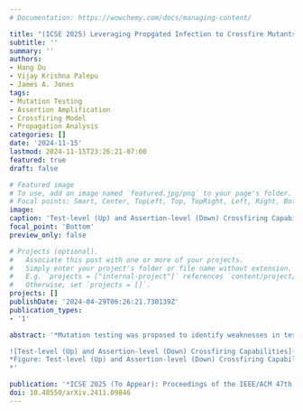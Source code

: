 ```yaml
---
# Documentation: https://wowchemy.com/docs/managing-content/

title: "(ICSE 2025) Leveraging Propgated Infection to Crossfire Mutants"
subtitle: ''
summary: ''
authors:
- Hang Du
- Vijay Krishna Palepu
- James A. Jones
tags:
- Mutation Testing
- Assertion Amplification
- Crossfiring Model
- Propagation Analysis
categories: []
date: '2024-11-15'
lastmod: 2024-11-15T23:26:21-07:00
featured: true
draft: false

# Featured image
# To use, add an image named `featured.jpg/png` to your page's folder.
# Focal points: Smart, Center, TopLeft, Top, TopRight, Left, Right, BottomLeft, Bottom, BottomRight.
image: 
caption: 'Test-level (Up) and Assertion-level (Down) Crossfiring Capabilities'
focal_point: 'Bottom'
preview_only: false

# Projects (optional).
#   Associate this post with one or more of your projects.
#   Simply enter your project's folder or file name without extension.
#   E.g. `projects = ["internal-project"]` references `content/project/deep-learning/index.md`.
#   Otherwise, set `projects = []`.
projects: []
publishDate: '2024-04-29T06:26:21.730139Z'
publication_types:
- '1'

abstract: '*Mutation testing was proposed to identify weaknesses in test suites by repeatedly generating artificially faulty versions of the software (i.e., mutants) and determining if the test suite is sufficient to detect them (i.e., kill them). When the tests are insufficient, each surviving mutant provides an opportunity to improve the test suite. We conducted a study and found that many such surviving mutants (up to 84% for the subjects of our study) are detectable by simply augmenting existing tests with additional assertions, or assertion amplification. Moreover, we find that many of these mutants are detectable by multiple existing tests, giving developers options for how to detect them. To help with these challenges, we created a technique that performs memory-state analysis to identify candidate assertions that developers can use to detect the surviving mutants. Additionally, we build upon prior research that identifies “crossfiring” opportunities — tests that coincidentally kill multiple mutants. To this end, we developed a theoretical model that describes the varying granularities that crossfiring can occur in the existing test suite, which provide opportunities and options for how to kill surviving mutants. We operationalize this model to an accompanying technique that optimizes the assertion amplification of the existing tests to crossfire multiple mutants with fewer added assertions, optionally concentrated within fewer tests. Our experiments show that we can kill all surviving mutants that are detectable with existing test data with only 1.1% of the identified assertion candidates, and increasing by a factor of 6x, on average, the number of killed mutants from amplified tests, over tests that do not crossfire.

![Test-level (Up) and Assertion-level (Down) Crossfiring Capabilities](heatmap.png)
*Figure: Test-level (Up) and Assertion-level (Down) Crossfiring Capabilities*
*'

publication: '*ICSE 2025 (To Appear): Proceedings of the IEEE/ACM 47th International Conference on Software Engineering*'
doi: 10.48550/arXiv.2411.09846
---
```

